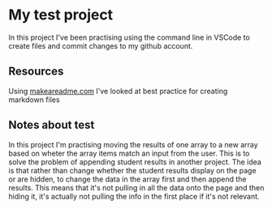 # My test project

In this project I've been practising using the command line in VSCode to create files and commit changes to my github account.

## Resources

Using [makeareadme.com](https//makeareadme.com) I've looked at best practice for creating markdown files

## Notes about test

In this project I'm practising moving the results of one array to a new array based on wheter the array items match an input from the user. This is to solve the problem of appending student results in another project. The idea is that rather than change whether the student results display on the page or are hidden, to change the data in the array first and then append the results. This means that it's not pulling in all the data onto the page and then hiding it, it's actually not pulling the info in the first place if it's not relevant.